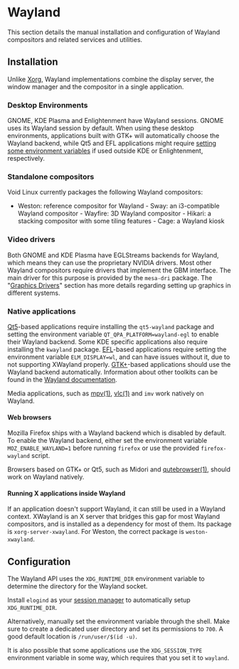 # Wayland

This section details the manual installation and configuration of Wayland
compositors and related services and utilities.

## Installation

Unlike [Xorg](./xorg.md), Wayland implementations combine the display
server, the window manager and the compositor in a single application.

### Desktop Environments

GNOME, KDE Plasma and Enlightenment have Wayland sessions. GNOME uses its
Wayland session by default. When using these desktop environments,
applications built with GTK+ will automatically choose the Wayland backend,
while Qt5 and EFL applications might require [setting some environment
variables](#native-applications) if used outside KDE or Enlightenment,
respectively.

### Standalone compositors

Void Linux currently packages the following Wayland compositors:

- Weston: reference compositor for Wayland - Sway: an i3-compatible Wayland
compositor - Wayfire: 3D Wayland compositor - Hikari: a stacking compositor
with some tiling features - Cage: a Wayland kiosk

### Video drivers

Both GNOME and KDE Plasma have EGLStreams backends for Wayland, which means
they can use the proprietary NVIDIA drivers. Most other Wayland compositors
require drivers that implement the GBM interface. The main driver for this
purpose is provided by the `mesa-dri` package. The "[Graphics
Drivers](./graphics-drivers/index.md)" section has more details regarding
setting up graphics in different systems.

### Native applications

[Qt5](https://wayland.freedesktop.org/qt5.html)-based applications require
installing the `qt5-wayland` package and setting the environment variable
`QT_QPA_PLATFORM=wayland-egl` to enable their Wayland backend. Some KDE
specific applications also require installing the `kwayland` package.
[EFL](https://wayland.freedesktop.org/efl.html)-based applications require
setting the environment variable `ELM_DISPLAY=wl`, and can have issues
without it, due to not supporting XWayland properly.
[GTK+](https://wiki.gnome.org/Initiatives/Wayland/GTK%2B)-based applications
should use the Wayland backend automatically. Information about other
toolkits can be found in the [Wayland
documentation](https://wayland.freedesktop.org/toolkits.html).

Media applications, such as [mpv(1)](https://man.voidlinux.org/mpv.1),
[vlc(1)](https://man.voidlinux.org/vlc.1) and `imv` work natively on
Wayland.

#### Web browsers

Mozilla Firefox ships with a Wayland backend which is disabled by
default. To enable the Wayland backend, either set the environment variable
`MOZ_ENABLE_WAYLAND=1` before running `firefox` or use the provided
`firefox-wayland` script.

Browsers based on GTK+ or Qt5, such as Midori and
[qutebrowser(1)](https://man.voidlinux.org/qutebrowser.1), should work on
Wayland natively.

#### Running X applications inside Wayland

If an application doesn't support Wayland, it can still be used in a Wayland
context. XWayland is an X server that bridges this gap for most Wayland
compositors, and is installed as a dependency for most of them. Its package
is `xorg-server-xwayland`. For Weston, the correct package is
`weston-xwayland`.

## Configuration

The Wayland API uses the `XDG_RUNTIME_DIR` environment variable to determine
the directory for the Wayland socket.

Install `elogind` as your [session manager](../session-management.md) to
automatically setup `XDG_RUNTIME_DIR`.

Alternatively, manually set the environment variable through the shell. Make
sure to create a dedicated user directory and set its permissions to
`700`. A good default location is `/run/user/$(id -u)`.

It is also possible that some applications use the `XDG_SESSION_TYPE`
environment variable in some way, which requires that you set it to
`wayland`.
